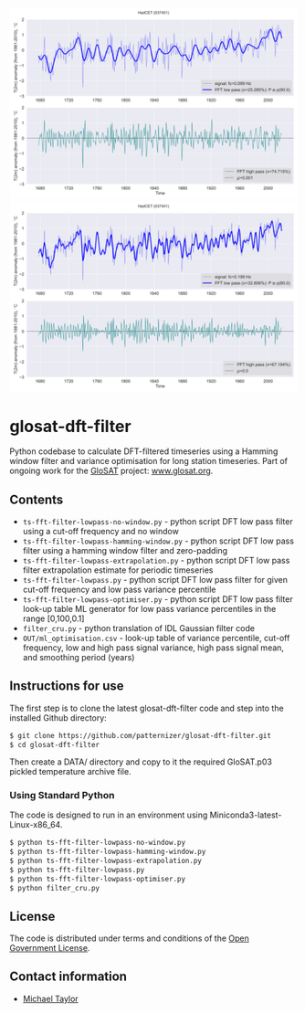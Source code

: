 ![image](https://github.com/patternizer/glosat-dft-filter/blob/main/ts-fft-filter-pctl-90.0.png)
![image](https://github.com/patternizer/glosat-dft-filter/blob/main/ts-fft-filter-pctl-80.0.png)

# glosat-dft-filter

Python codebase to calculate DFT-filtered timeseries using a Hamming window filter and variance optimisation for long station timeseries. Part of ongoing work for the [GloSAT](https://www.glosat.org) project: www.glosat.org. 

## Contents

* `ts-fft-filter-lowpass-no-window.py` - python script DFT low pass filter using a cut-off frequency and no window
* `ts-fft-filter-lowpass-hamming-window.py` - python script DFT low pass filter using a hamming window filter and zero-padding
* `ts-fft-filter-lowpass-extrapolation.py` - python script DFT low pass filter extrapolation estimate for periodic timeseries
* `ts-fft-filter-lowpass.py` - python script DFT low pass filter for given cut-off frequency and low pass variance percentile
* `ts-fft-filter-lowpass-optimiser.py` - python script DFT low pass filter look-up table ML generator for low pass variance percentiles in the range [0,100,0.1]
* `filter_cru.py` - python translation of IDL Gaussian filter code
* `OUT/ml_optimisation.csv` - look-up table of variance percentile, cut-off frequency, low and high pass signal variance, high pass signal mean, and smoothing period (years)

## Instructions for use

The first step is to clone the latest glosat-dft-filter code and step into the installed Github directory: 

    $ git clone https://github.com/patternizer/glosat-dft-filter.git
    $ cd glosat-dft-filter

Then create a DATA/ directory and copy to it the required GloSAT.p03 pickled temperature archive file.

### Using Standard Python

The code is designed to run in an environment using Miniconda3-latest-Linux-x86_64.

    $ python ts-fft-filter-lowpass-no-window.py
    $ python ts-fft-filter-lowpass-hamming-window.py
    $ python ts-fft-filter-lowpass-extrapolation.py
    $ python ts-fft-filter-lowpass.py
    $ python ts-fft-filter-lowpass-optimiser.py
    $ python filter_cru.py

## License

The code is distributed under terms and conditions of the [Open Government License](http://www.nationalarchives.gov.uk/doc/open-government-licence/version/3/).

## Contact information

* [Michael Taylor](michael.a.taylor@uea.ac.uk)


